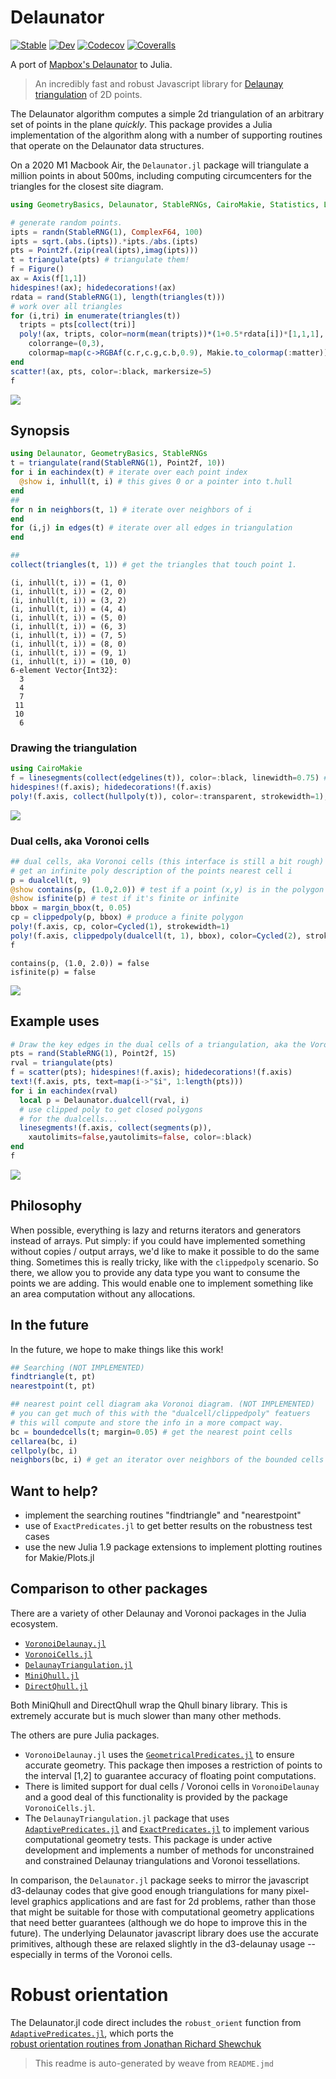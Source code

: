 # Delaunator

[![Stable](https://img.shields.io/badge/docs-stable-blue.svg)](https://juliageometry.github.io/Delaunator.jl/stable)
[![Dev](https://img.shields.io/badge/docs-dev-blue.svg)](https://juliageometry.github.io/Delaunator.jl/dev)
[![Codecov](https://codecov.io/gh/juliageometry/Delaunator.jl/branch/master/graph/badge.svg)](https://codecov.io/gh/juliageometry/Delaunator.jl)
[![Coveralls](https://coveralls.io/repos/github/juliageometry/Delaunator.jl/badge.svg?branch=master)](https://coveralls.io/github/juliageometry/Delaunator.jl?branch=master)

A port of [Mapbox's Delaunator](https://github.com/mapbox/delaunator) to Julia.

> An incredibly fast and robust Javascript library for
> [Delaunay triangulation](https://en.wikipedia.org/wiki/Delaunay_triangulation) of 2D points.

The Delaunator algorithm computes a simple 2d triangulation of an arbitrary set of points in the plane _quickly_. This package provides a Julia implementation of the algorithm along with a number of supporting routines that operate on the Delaunator data structures. 

On a 2020 M1 Macbook Air, the `Delaunator.jl` package will triangulate a million points in about 500ms, including computing circumcenters for the triangles for the closest site diagram. 

```julia
using GeometryBasics, Delaunator, StableRNGs, CairoMakie, Statistics, LinearAlgebra

# generate random points. 
ipts = randn(StableRNG(1), ComplexF64, 100)
ipts = sqrt.(abs.(ipts)).*ipts./abs.(ipts)
pts = Point2f.(zip(real(ipts),imag(ipts)))
t = triangulate(pts) # triangulate them! 
f = Figure()
ax = Axis(f[1,1])
hidespines!(ax); hidedecorations!(ax) 
rdata = rand(StableRNG(1), length(triangles(t)))
# work over all triangles
for (i,tri) in enumerate(triangles(t))
  tripts = pts[collect(tri)]
  poly!(ax, tripts, color=norm(mean(tripts))*(1+0.5*rdata[i])*[1,1,1],
    colorrange=(0,3), 
    colormap=map(c->RGBAf(c.r,c.g,c.b,0.9), Makie.to_colormap(:matter)))
end
scatter!(ax, pts, color=:black, markersize=5)
f
```

![](docs/README_1_1.png)



Synopsis
--------
```julia
using Delaunator, GeometryBasics, StableRNGs
t = triangulate(rand(StableRNG(1), Point2f, 10))
for i in eachindex(t) # iterate over each point index 
  @show i, inhull(t, i) # this gives 0 or a pointer into t.hull
end
##  
for n in neighbors(t, 1) # iterate over neighbors of i
end 
for (i,j) in edges(t) # iterate over all edges in triangulation
end 

##
collect(triangles(t, 1)) # get the triangles that touch point 1.
```

```
(i, inhull(t, i)) = (1, 0)
(i, inhull(t, i)) = (2, 0)
(i, inhull(t, i)) = (3, 2)
(i, inhull(t, i)) = (4, 4)
(i, inhull(t, i)) = (5, 0)
(i, inhull(t, i)) = (6, 3)
(i, inhull(t, i)) = (7, 5)
(i, inhull(t, i)) = (8, 0)
(i, inhull(t, i)) = (9, 1)
(i, inhull(t, i)) = (10, 0)
6-element Vector{Int32}:
  3
  4
  7
 11
 10
  6
```





### Drawing the triangulation 
```julia
using CairoMakie
f = linesegments(collect(edgelines(t)), color=:black, linewidth=0.75) # draw the edges 
hidespines!(f.axis); hidedecorations!(f.axis) 
poly!(f.axis, collect(hullpoly(t)), color=:transparent, strokewidth=1); f
```

![](docs/README_3_1.png)



### Dual cells, aka Voronoi cells 
```julia
## dual cells, aka Voronoi cells (this interface is still a bit rough)
# get an infinite poly description of the points nearest cell i 
p = dualcell(t, 9) 
@show contains(p, (1.0,2.0)) # test if a point (x,y) is in the polygon
@show isfinite(p) # test if it's finite or infinite 
bbox = margin_bbox(t, 0.05) 
cp = clippedpoly(p, bbox) # produce a finite polygon
poly!(f.axis, cp, color=Cycled(1), strokewidth=1)
poly!(f.axis, clippedpoly(dualcell(t, 1), bbox), color=Cycled(2), strokewidth=1)
f
```

```
contains(p, (1.0, 2.0)) = false
isfinite(p) = false
```


![](docs/README_4_1.png)



Example uses
------------
```julia
# Draw the key edges in the dual cells of a triangulation, aka the Voronoi diagram
pts = rand(StableRNG(1), Point2f, 15)
rval = triangulate(pts)
f = scatter(pts); hidespines!(f.axis); hidedecorations!(f.axis) 
text!(f.axis, pts, text=map(i->"$i", 1:length(pts)))
for i in eachindex(rval) 
  local p = Delaunator.dualcell(rval, i)
  # use clipped poly to get closed polygons
  # for the dualcells... 
  linesegments!(f.axis, collect(segments(p)),
    xautolimits=false,yautolimits=false, color=:black)
end 
f
```

![](docs/README_5_1.png)



Philosophy
----------
When possible, everything is lazy and returns iterators and generators instead of arrays. 
Put simply: if you could have implemented something without copies / output arrays, we'd 
like to make it possible to do the same thing. Sometimes this is really tricky, like with
the `clippedpoly` scenario. So there, we allow you to provide any data type you want
to consume the points we are adding. This would enable one to implement something like
an area computation without any allocations. 

In the future
-------------
In the future, we hope to make things like this work! 
```julia
## Searching (NOT IMPLEMENTED)
findtriangle(t, pt) 
nearestpoint(t, pt) 

## nearest point cell diagram aka Voronoi diagram. (NOT IMPLEMENTED)
# you can get much of this with the "dualcell/clippedpoly" featuers
# this will compute and store the info in a more compact way. 
bc = boundedcells(t; margin=0.05) # get the nearest point cells
cellarea(bc, i)
cellpoly(bc, i) 
neighbors(bc, i) # get an iterator over neighbors of the bounded cells
```



Want to help?
-------------
- implement the searching routines "findtriangle" and "nearestpoint"
- use of `ExactPredicates.jl` to get better results on the robustness test cases 
- use the new Julia 1.9 package extensions to implement plotting routines for Makie/Plots.jl

Comparison to other packages
----------------------------

There are a variety of other Delaunay and Voronoi packages in the Julia ecosystem.

- [`VoronoiDelaunay.jl`](https://github.com/JuliaGeometry/VoronoiDelaunay.jl)
- [`VoronoiCells.jl`](https://github.com/JuliaGeometry/VoronoiCells.jl)
- [`DelaunayTriangulation.jl`](https://github.com/JuliaGeometry/DelaunayTriangulation.jl)
- [`MiniQhull.jl`](https://github.com/gridap/MiniQhull.jl)
- [`DirectQhull.jl`](https://github.com/JuhaHeiskala/DirectQhull.jl)

Both MiniQhull and DirectQhull wrap the Qhull binary library. This is extremely accurate but is much slower
than many other methods. 

The others are pure Julia packages. 
- `VoronoiDelaunay.jl` uses the [`GeometricalPredicates.jl`](https://github.com/JuliaGeometry/GeometricalPredicates.jl)
to ensure accurate geometry. This package then imposes a restriction of points to the interval [1,2] to guarantee accuracy
of floating point computations. 
- There is limited support for dual cells / Voronoi cells in `VoronoiDelaunay` and 
a good deal of this functionality is provided by the package `VoronoiCells.jl`. 
- The `DelaunayTriangulation.jl` package that 
uses [`AdaptivePredicates.jl`](https://github.com/JuliaGeometry/AdaptivePredicates.jl) and [`ExactPredicates.jl`](https://github.com/lairez/ExactPredicates.jl) to implement various 
computational geometry tests. This package is under active development and implements a number of methods for unconstrained and constrained Delaunay triangulations and Voronoi tessellations.

In comparison, the `Delaunator.jl` package seeks to mirror the javascript d3-delaunay codes that give good
enough triangulations for many pixel-level graphics applications and are fast for 2d problems, rather than those that 
might be suitable for those with computational geometry applications that need better guarantees
(although we do hope to improve this in the future). The underlying Delaunator javascript library does use the
accurate primitives, although these are relaxed slightly in the d3-delaunay usage -- especially in terms of the
Voronoi cells. 

Robust orientation
==================
The Delaunator.jl code direct includes the `robust_orient` function from 
[`AdaptivePredicates.jl`](https://github.com/vchuravy/AdaptivePredicates.jl), which 
ports the  
[robust orientation routines from Jonathan Richard Shewchuk](https://www.cs.cmu.edu/~quake/robust.html)

> This readme is auto-generated by weave from `README.jmd`
